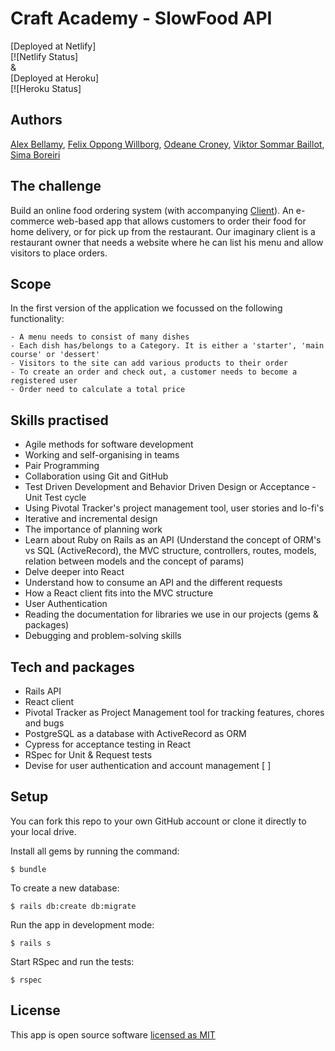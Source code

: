 # Craft Academy - SlowFood API
[Deployed at Netlify] <br />
[![Netlify Status] <br />
& <br />
[Deployed at Heroku] <br />
[![Heroku Status] 

## Authors
[Alex Bellamy](https://github.com/Alex-Bellamy), [Felix Oppong Willborg](https://github.com/felixoppongwillborg), [Odeane Croney](https://github.com/Odeane), [Viktor Sommar Baillot](https://github.com/viktorsommar), [Sima Boreiri](https://github.com/Cma-B) <br />

## The challenge
Build an online food ordering system (with accompanying [Client](https://github.com/Alex-Bellamy/slowfood_client_june_20)). An e-commerce web-based app that allows customers to order their food for home delivery, or for pick up from the restaurant. Our imaginary client is a restaurant owner that needs a website where he can list his menu and allow visitors to place orders.

## Scope 
In the first version of the application we focussed on the following functionality:
```
- A menu needs to consist of many dishes
- Each dish has/belongs to a Category. It is either a 'starter', 'main course' or 'dessert'
- Visitors to the site can add various products to their order
- To create an order and check out, a customer needs to become a registered user
- Order need to calculate a total price
```

## Skills practised
- Agile methods for software development
- Working and self-organising in teams
- Pair Programming 
- Collaboration using Git and GitHub
- Test Driven Development and Behavior Driven Design or Acceptance - Unit Test cycle
- Using Pivotal Tracker's project management tool, user stories and lo-fi's
- Iterative and incremental design
- The importance of planning work
- Learn about Ruby on Rails as an API (Understand the concept of ORM's vs SQL (ActiveRecord), the MVC structure, controllers, routes, models, relation between models and the concept of params)
- Delve deeper into React
- Understand how to consume an API and the different requests 
- How a React client fits into the MVC structure
- User Authentication
- Reading the documentation for libraries we use in our projects (gems & packages)
- Debugging and problem-solving skills

## Tech and packages
- Rails API
- React client
- Pivotal Tracker as Project Management tool for tracking features, chores and bugs
- PostgreSQL as a database with ActiveRecord as ORM
- Cypress for acceptance testing in React
- RSpec for Unit & Request tests
- Devise for user authentication and account management
[   ]

## Setup
You can fork this repo to your own GitHub account or clone it directly to your local drive. 

Install all gems by running the command:

``` $ bundle ```

To create a new database: 

``` $ rails db:create db:migrate  ```

Run the app in development mode:

``` $ rails s ```

Start RSpec and run the tests:

``` $ rspec ```

## License
This app is open source software [licensed as MIT](https://mit-license.org/)

